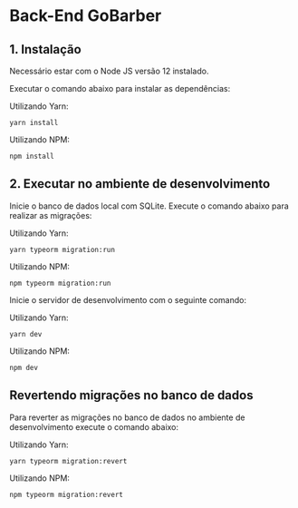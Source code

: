 # Back-End GoBarber

## 1. Instalação

Necessário estar com o Node JS versão 12 instalado.

Executar o comando abaixo para instalar as dependências:

Utilizando Yarn:

```
yarn install
```

Utilizando NPM:

```
npm install
```

## 2. Executar no ambiente de desenvolvimento

Inicie o banco de dados local com SQLite. Execute o comando abaixo para realizar as migrações:

Utilizando Yarn:

```
yarn typeorm migration:run
```

Utilizando NPM:

```
npm typeorm migration:run
```

Inicie o servidor de desenvolvimento com o seguinte comando:

Utilizando Yarn:

```
yarn dev
```

Utilizando NPM:

```
npm dev
```

## Revertendo migrações no banco de dados

Para reverter as migrações no banco de dados no ambiente de desenvolvimento execute o comando abaixo:

Utilizando Yarn:

```
yarn typeorm migration:revert
```

Utilizando NPM:

```
npm typeorm migration:revert
```
